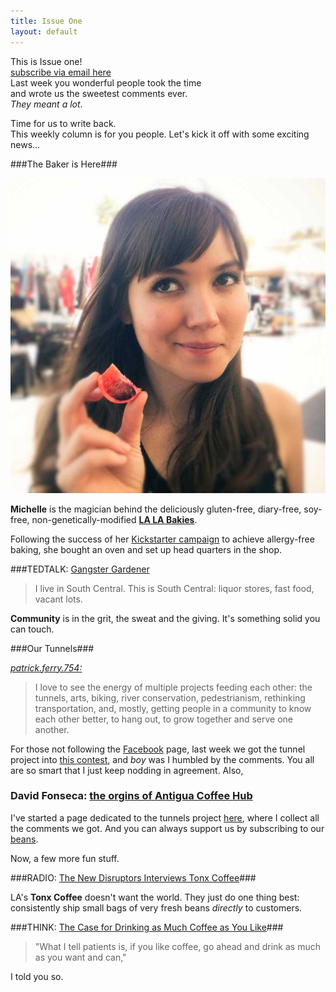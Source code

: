 ```yaml
---
title: Issue One
layout: default
---
```


This is Issue one!  
[subscribe via email here](http://pspegg.us4.list-manage.com/subscribe?u=35aface29c085e2404590b639&id=a0513f3f58)  
Last week you wonderful people took the time  
and wrote us the sweetest comments ever.  
*They meant a lot*.

Time for us to write back.  
This weekly column is for you people. 
Let's kick it off with some exciting news...

###The Baker is Here###

![](Michelle@2x.jpg)

**Michelle** is the magician behind the deliciously gluten-free, diary-free, soy-free, non-genetically-modified [**LA LA Bakies**][order].

Following the success of her [Kickstarter campaign][kickstarter] to achieve allergy-free baking, she bought an oven and set up head quarters in the shop.

[order]: http://lalabakies.com/collections/all
[kickstarter]:http://www.kickstarter.com/projects/2074574548/la-la-bakies-a-vegan-and-gluten-free-alternative-b

###TEDTALK: [Gangster Gardener][finley]

> I live in South Central. This is South Central: liquor stores, fast food, vacant lots.

**Community** is in the grit, the sweat and the giving. It's something solid you can touch.

[finley]: http://www.ted.com/talks/ron_finley_a_guerilla_gardener_in_south_central_la.html

###Our Tunnels###

[*patrick.ferry.754:*](http://pspegg.co/antigua/tunnel)

> I love to see the energy of multiple projects feeding each other: the tunnels, arts, biking, river conservation, pedestrianism, rethinking transportation, and, mostly, getting people in a community to know each other better, to hang out, to grow together and serve one another.  

For those not following the [Facebook](https://www.facebook.com/antiguacoffeeroasters) page, last week we got the tunnel project into [this contest][2050], and *boy* was I humbled by the comments. You all are so smart that I just keep nodding in agreement. Also,

### David Fonseca: [the orgins of Antigua Coffee Hub][david] 

I've started a page dedicated to the tunnels project [here](http://pspegg.co/antigua/tunnel), where I collect all the comments we got. And you can always support us by subscribing to our [beans](http://pspegg.co/antigua/beans). 

Now, a few more fun stuff.

[david]: http://highlandpark-ca.patch.com/articles/antigua-owner-sees-shop-as-cultural-hub#photo-13897880

[2050]: http://myla2050.maker.good.is/projects/tunnel-art-walk

###RADIO: [The New Disruptors Interviews Tonx Coffee][]###

LA's **Tonx Coffee** doesn't want the world. They just do one thing best: consistently ship small bags of very fresh beans *directly* to customers.

[The New Disruptors Interviews Tonx Coffee]: http://www.muleradio.net/newdisruptors/3/

###THINK: [The Case for Drinking as Much Coffee as You Like][]###

> "What I tell patients is, if you like coffee, go ahead and drink as much as you want and can," 

I told you so.

[The Case for Drinking as Much Coffee as You Like]: http://www.theatlantic.com/health/archive/2012/11/the-case-for-drinking-as-much-coffee-as-you-like/265693/
<!--
###Sponsor: [Dan’s Design Subscription](http://pspegg.com)

Dan had been designing websites in his free time for his friends and his favorite restaurants.

He just figured out how to charge subscription fees, and is in the process of taking the inactive sites pro for those willing to commit with him.

In fact, Quetzaltenango is the first one on his to-do list! The source code for this website is on [Github](http://github.com/pspEgg/antigua) for you to comment on, contribute and even remix your own site with. Dan is [@pspEgg on twitter](http://twitter.com/pspEgg).

Go to <http://pspegg.com>

###Guest Post: Own what your write

Dan explains how Markdown and Dropbox can get you started on writing for the future even without a blog.

[continue reading...](http://pspegg.co/antigua/tunnel)
-->



